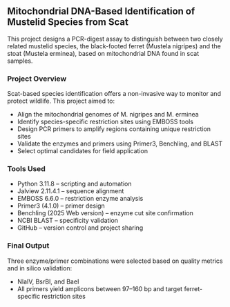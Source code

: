 ## Mitochondrial DNA-Based Identification of Mustelid Species from Scat
This project designs a PCR-digest assay to distinguish between two closely related mustelid species, the black-footed ferret (Mustela nigripes) and the stoat (Mustela erminea), based on mitochondrial DNA found in scat samples.

### Project Overview
Scat-based species identification offers a non-invasive way to monitor and protect wildlife. This project aimed to:
- Align the mitochondrial genomes of M. nigripes and M. erminea
- Identify species-specific restriction sites using EMBOSS tools
- Design PCR primers to amplify regions containing unique restriction sites
- Validate the enzymes and primers using Primer3, Benchling, and BLAST
- Select optimal candidates for field application

### Tools Used
- Python 3.11.8 – scripting and automation
- Jalview 2.11.4.1 – sequence alignment
- EMBOSS 6.6.0 – restriction enzyme analysis
- Primer3 (4.1.0) – primer design
- Benchling (2025 Web version) – enzyme cut site confirmation
- NCBI BLAST – specificity validation
- GitHub – version control and project sharing

### Final Output
Three enzyme/primer combinations were selected based on quality metrics and in silico validation:
- NlaIV, BsrBI, and BaeI
- All primers yield amplicons between 97–160 bp and target ferret-specific restriction sites

